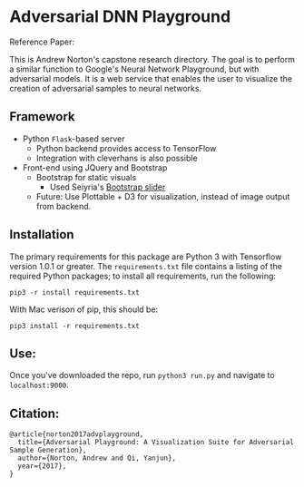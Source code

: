 Adversarial DNN Playground
==========================

Reference Paper: 



This is Andrew Norton's capstone research directory.  The goal is to perform a similar function to Google's Neural Network Playground, but with adversarial models.  It is a web service that enables the user to visualize the creation of adversarial samples to neural networks.

Framework
---------
  - Python `Flask`-based server
    - Python backend provides access to TensorFlow
    - Integration with cleverhans is also possible
  - Front-end using JQuery and Bootstrap
    - Bootstrap for static visuals
      - Used Seiyria's [Bootstrap slider][bootstrap-slider]
    - Future: Use Plottable + D3 for visualization, instead of image output from backend.
    
    
Installation
------------

The primary requirements for this package are Python 3 with Tensorflow version 1.0.1 or greater.  The `requirements.txt` file contains a listing of the required Python packages; to install all requirements, run the following:

```
pip3 -r install requirements.txt
```

With Mac verison of pip, this should be:

```
pip3 install -r requirements.txt
```


Use:
----

Once you've downloaded the repo, run `python3 run.py` and navigate to `localhost:9000`.
  

Citation:
---------


```
@article{norton2017advplayground,
  title={Adversarial Playground: A Visualization Suite for Adversarial Sample Generation},
  author={Norton, Andrew and Qi, Yanjun},
  year={2017},
}
```

[bootstrap-slider]: https://github.com/seiyria/bootstrap-slider
